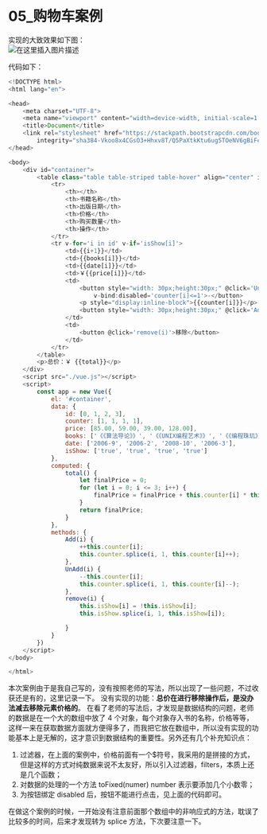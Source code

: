 # 05\_购物车案例

实现的大致效果如下图：  
![在这里插入图片描述](https://img-blog.csdnimg.cn/20200209212641285.png?x-oss-process=image/watermark,type_ZmFuZ3poZW5naGVpdGk,shadow_10,text_aHR0cHM6Ly9ibG9nLmNzZG4ubmV0L3FxXzQzNzA5Mjky,size_16,color_FFFFFF,t_70)

代码如下：

```javascript
<!DOCTYPE html>
<html lang="en">

<head>
    <meta charset="UTF-8">
    <meta name="viewport" content="width=device-width, initial-scale=1.0">
    <title>Document</title>
    <link rel="stylesheet" href="https://stackpath.bootstrapcdn.com/bootstrap/4.4.1/css/bootstrap.min.css"
        integrity="sha384-Vkoo8x4CGsO3+Hhxv8T/Q5PaXtkKtu6ug5TOeNV6gBiFeWPGFN9MuhOf23Q9Ifjh" crossorigin="anonymous">
</head>

<body>
    <div id="container">
        <table class="table table-striped table-hover" align="center" id="box">
            <tr>
                <th></th>
                <th>书籍名称</th>
                <th>出版日期</th>
                <th>价格</th>
                <th>购买数量</th>
                <th>操作</th>
            </tr>
            <tr v-for='i in id' v-if='isShow[i]'>
                <td>{{i+1}}</td>
                <td>{{books[i]}}</td>
                <td>{{date[i]}}</td>
                <td>￥{{price[i]}}</td>
                <td>
                    <button style="width: 30px;height:30px;" @click='UnAdd(i)'
                        v-bind:disabled='counter[i]<=1'>-</button>
                    <p style="display:inline-block">{{counter[i]}}</p>
                    <button style="width: 30px;height:30px;" @click='Add(i)'>+</button>
                </td>
                <td>
                    <button @click='remove(i)'>移除</button>
                </td>
            </tr>
        </table>
        <p>总价：￥ {{total}}</p>
    </div>
    <script src="./vue.js"></script>
    <script>
        const app = new Vue({
            el: '#container',
            data: {
                id: [0, 1, 2, 3],
                counter: [1, 1, 1, 1],
                price: [85.00, 59.00, 39.00, 128.00],
                books: ['《《算法导论》》', '《《UNIX编程艺术》》', '《《编程珠玑》》', '《《代码大全》》'],
                date: ['2006-9', '2006-2', '2008-10', '2006-3'],
                isShow: ['true', 'true', 'true', 'true']
            },
            computed: {
                total() {
                    let finalPrice = 0;
                    for (let i = 0; i <= 3; i++) {
                        finalPrice = finalPrice + this.counter[i] * this.price[i];
                    }
                    return finalPrice;
                }
            },
            methods: {
                Add(i) {
                    ++this.counter[i];
                    this.counter.splice(i, 1, this.counter[i]++);
                },
                UnAdd(i) {
                    --this.counter[i];
                    this.counter.splice(i, 1, this.counter[i]--);
                },
                remove(i) {
                    this.isShow[i] = !this.isShow[i];
                    this.isShow.splice(i, 1, this.isShow[i]);

                }
            }
        })
    </script>
</body>

</html>
```

本次案例由于是我自己写的，没有按照老师的写法，所以出现了一些问题，不过收获还是有的，这里记录一下。
没有实现的功能：**总价在进行移除操作后，是没办法减去移除元素价格的**。
在看了老师的写法后，才发现是数据结构的问题，老师的数据是在一个大的数组中放了 4 个对象，每个对象存入书的名称，价格等等，这样一来在获取数据方面就方便得多了，而我把它放在数组中，所以没有实现的功能基本上是无解的，这才意识到数据结构的重要性。另外还有几个补充知识点：

1.  过滤器，在上面的案例中，价格前面有一个$符号，我采用的是拼接的方式，但是这样的方式对纯数据来说不太友好，所以引入过滤器，filters，本质上还是几个函数；
2.  对数据的处理的一个方法 toFixed(numer) number 表示要添加几个小数零；
3.  为按钮绑定 disabled 后，按钮不能进行点击，见上面的代码即可。

在做这个案例的时候，一开始没有注意前面那个数组中的非响应式的方法，耽误了比较多的时间，后来才发现转为 splice 方法，下次要注意一下。
